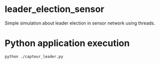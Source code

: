 # leader_election_sensor
Simple simulation about leader election in sensor network using threads.

# Python application execution
```
python ./capteur_leader.py
```
